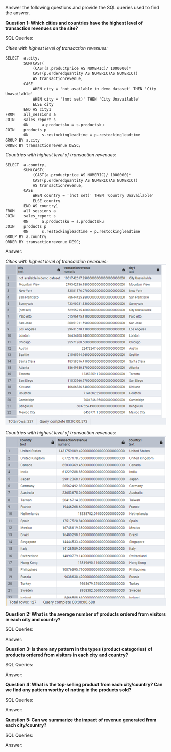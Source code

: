 Answer the following questions and provide the SQL queries used to find the answer.

    
**Question 1: Which cities and countries have the highest level of transaction revenues on the site?**


SQL Queries:

*Cities with highest level of transaction revenues:*
```
SELECT 	a.city,
		SUM(CAST(
            (CAST(a.productprice AS NUMERIC)/ 1000000)*
            CAST(p.orderedquantity AS NUMERIC)AS NUMERIC)) 
            AS transactionrevenue,
		CASE
			WHEN city = 'not available in demo dataset' THEN 'City Unavailable'
			WHEN city = '(not set)' THEN 'City Unavailable'
			ELSE city
		END AS city1
FROM 	all_sessions a
JOIN 	sales_report s
		ON 		a.productsku = s.productsku
JOIN 	products p 
		ON 		s.restockingleadtime = p.restockingleadtime
GROUP BY a.city 
ORDER BY transactionrevenue DESC;
```

*Countries with highest level of transaction revenues:*
```
SELECT 	a.country,
		SUM(CAST(
            (CAST(a.productprice AS NUMERIC)/ 1000000)*
            CAST(p.orderedquantity AS NUMERIC)AS NUMERIC)) 
            AS transactionrevenue,
		CASE
			WHEN country = '(not set)' THEN 'Country Unavailable'
			ELSE country
		END AS country1
FROM 	all_sessions a
JOIN 	sales_report s
		ON 		a.productsku = s.productsku
JOIN 	products p 
		ON 		s.restockingleadtime = p.restockingleadtime
GROUP BY a.country 
ORDER BY transactionrevenue DESC;
```

Answer:

*Cities with highest level of transaction revenues:*
![alt text](image.png)

*Countries with highest level of transaction revenues:*
![alt text](image-1.png)

**Question 2: What is the average number of products ordered from visitors in each city and country?**


SQL Queries:



Answer:





**Question 3: Is there any pattern in the types (product categories) of products ordered from visitors in each city and country?**


SQL Queries:



Answer:





**Question 4: What is the top-selling product from each city/country? Can we find any pattern worthy of noting in the products sold?**


SQL Queries:



Answer:





**Question 5: Can we summarize the impact of revenue generated from each city/country?**

SQL Queries:



Answer:







